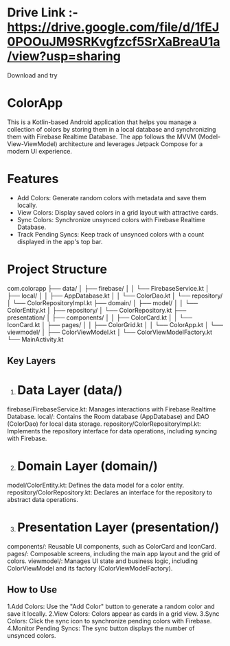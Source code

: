 # Drive Link :- https://drive.google.com/file/d/1fEJ0POOuJM9SRKvgfzcf5SrXaBreaU1a/view?usp=sharing
Download and try
# ColorApp

This is a Kotlin-based Android application that helps you manage a collection of colors by storing them in a local database and synchronizing them with Firebase Realtime Database. The app follows the MVVM (Model-View-ViewModel) architecture and leverages Jetpack Compose for a modern UI experience.


# Features
- Add Colors: Generate random colors with metadata and save them locally.
- View Colors: Display saved colors in a grid layout with attractive cards.
- Sync Colors: Synchronize unsynced colors with Firebase Realtime Database.
- Track Pending Syncs: Keep track of unsynced colors with a count displayed in the app's top bar.

# Project Structure
com.colorapp
├── data/
│   ├── firebase/
│   │   └── FirebaseService.kt
│   ├── local/
│   │   ├── AppDatabase.kt
│   │   └── ColorDao.kt
│   └── repository/
│       └── ColorRepositoryImpl.kt
├── domain/
│   ├── model/
│   │   └── ColorEntity.kt
│   ├── repository/
│       └── ColorRepository.kt
├── presentation/
│   ├── components/
│   │   ├── ColorCard.kt
│   │   └── IconCard.kt
│   ├── pages/
│   │   ├── ColorGrid.kt
│   │   └── ColorApp.kt
│   └── viewmodel/
│       ├── ColorViewModel.kt
│       └── ColorViewModelFactory.kt
└── MainActivity.kt

## Key Layers

1. # Data Layer (data/)
firebase/FirebaseService.kt: Manages interactions with Firebase Realtime Database.
local/: Contains the Room database (AppDatabase) and DAO (ColorDao) for local data storage.
repository/ColorRepositoryImpl.kt: Implements the repository interface for data operations, including syncing with Firebase.

2. # Domain Layer (domain/)
model/ColorEntity.kt: Defines the data model for a color entity.
repository/ColorRepository.kt: Declares an interface for the repository to abstract data operations.

3. # Presentation Layer (presentation/)
components/: Reusable UI components, such as ColorCard and IconCard.
pages/: Composable screens, including the main app layout and the grid of colors.
viewmodel/: Manages UI state and business logic, including ColorViewModel and its factory (ColorViewModelFactory).

## How to Use
1.Add Colors: Use the "Add Color" button to generate a random color and save it locally.
2.View Colors: Colors appear as cards in a grid view.
3.Sync Colors: Click the sync icon to synchronize pending colors with Firebase.
4.Monitor Pending Syncs: The sync button displays the number of unsynced colors.

